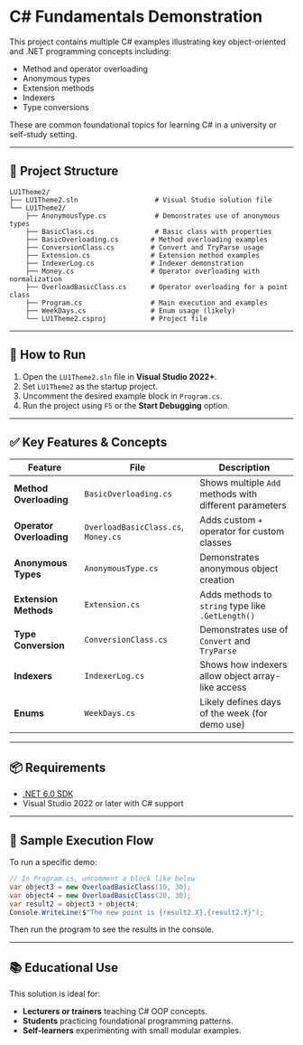 
# C# Fundamentals Demonstration

This project contains multiple C# examples illustrating key object-oriented and .NET programming concepts including:

- Method and operator overloading
- Anonymous types
- Extension methods
- Indexers
- Type conversions

These are common foundational topics for learning C# in a university or self-study setting.

---

## 📁 Project Structure

```
LU1Theme2/
├── LU1Theme2.sln                   # Visual Studio solution file
└── LU1Theme2/
    ├── AnonymousType.cs            # Demonstrates use of anonymous types
    ├── BasicClass.cs               # Basic class with properties
    ├── BasicOverloading.cs        # Method overloading examples
    ├── ConversionClass.cs         # Convert and TryParse usage
    ├── Extension.cs               # Extension method examples
    ├── IndexerLog.cs              # Indexer demonstration
    ├── Money.cs                   # Operator overloading with normalization
    ├── OverloadBasicClass.cs      # Operator overloading for a point class
    ├── Program.cs                 # Main execution and examples
    ├── WeekDays.cs                # Enum usage (likely)
    └── LU1Theme2.csproj           # Project file
```

---

## 🚀 How to Run

1. Open the `LU1Theme2.sln` file in **Visual Studio 2022+**.
2. Set `LU1Theme2` as the startup project.
3. Uncomment the desired example block in `Program.cs`.
4. Run the project using `F5` or the **Start Debugging** option.

---

## ✅ Key Features & Concepts

| Feature               | File                    | Description |
|----------------------|-------------------------|-------------|
| **Method Overloading**     | `BasicOverloading.cs`       | Shows multiple `Add` methods with different parameters |
| **Operator Overloading**   | `OverloadBasicClass.cs`, `Money.cs` | Adds custom `+` operator for custom classes |
| **Anonymous Types**        | `AnonymousType.cs`          | Demonstrates anonymous object creation |
| **Extension Methods**      | `Extension.cs`              | Adds methods to `string` type like `.GetLength()` |
| **Type Conversion**        | `ConversionClass.cs`        | Demonstrates use of `Convert` and `TryParse` |
| **Indexers**               | `IndexerLog.cs`             | Shows how indexers allow object array-like access |
| **Enums**                  | `WeekDays.cs`               | Likely defines days of the week (for demo use) |

---

## 📦 Requirements

- [.NET 6.0 SDK](https://dotnet.microsoft.com/en-us/download)
- Visual Studio 2022 or later with C# support

---

## 🧪 Sample Execution Flow

To run a specific demo:
```csharp
// In Program.cs, uncomment a block like below
var object3 = new OverloadBasicClass(10, 30);
var object4 = new OverloadBasicClass(20, 30);
var result2 = object3 + object4;
Console.WriteLine($"The new point is {result2.X},{result2.Y}");
```

Then run the program to see the results in the console.

---

## 📚 Educational Use

This solution is ideal for:
- **Lecturers or trainers** teaching C# OOP concepts.
- **Students** practicing foundational programming patterns.
- **Self-learners** experimenting with small modular examples.
